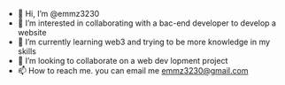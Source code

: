 - 👋 Hi, I’m @emmz3230
- 👀 I’m interested in collaborating with a bac-end developer to develop a website
- 🌱 I’m currently learning web3 and trying to be more knowledge in my skills
- 💞️ I’m looking to collaborate on a web dev lopment project
- 📫 How to reach me. you can email me emmz3230@gmail.com

<!---
emmz3230/emmz3230 is a ✨ special ✨ repository because its `README.md` (this file) appears on your GitHub profile.
You can click the Preview link to take a look at your changes.
--->
